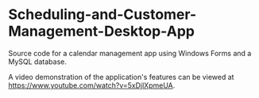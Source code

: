 # Scheduling-and-Customer-Management-Desktop-App
Source code for a calendar management app using Windows Forms and a MySQL database.

A video demonstration of the application's features can be viewed at https://www.youtube.com/watch?v=5xDjlXpmeUA.
